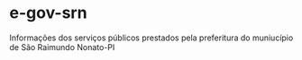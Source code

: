 # e-gov-srn
Informações dos serviços públicos prestados pela preferitura do muniucípio de São Raimundo Nonato-PI
